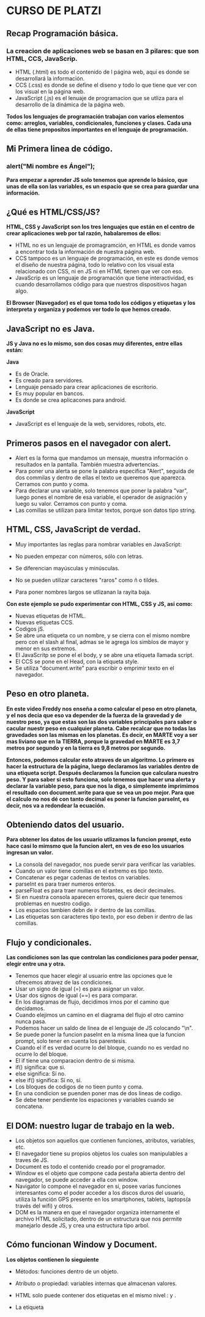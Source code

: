 # CURSO DE PLATZI

## Recap Programación básica. 

### La creacion de aplicaciones web se basan en 3 pilares: que son HTML, CCS, JavaScrip.

- HTML (.html) es todo el contenido de l página web, aqui es donde se desarrollará la información.
- CCS (.css) es donde se define el diseno y todo lo que tiene que ver con los visual en la página web.
- JavaScript (.js) es el lenuaje de programacion que se utliza para el desarrollo de la dinámica de la página web.

**Todos los lenguajes de programación trabajan con varios elementos como: arreglos, variables, condicionales, funciones y clases. Cada una de ellas tiene propositos importantes en el lenguaje de programación.**


## Mi Primera linea de código.

### alert("Mi nombre es Ángel");

**Para empezar a aprender JS solo tenemos que aprende lo básico, que unas de ella son las variables, es un espacio que se crea para guardar una información.** 


## ¿Qué es HTML/CSS/JS?

**HTML, CSS y JavaScript son los tres lenguajes que están en el centro de crear aplicaciones web por tal razón, habalaremos de ellos:**

- HTML no es un lenguaje de promagramción, en HTML es donde vamos a encontrar toda la información de nuestra página web.
- CCS tampoco es un lenguaje de programación, en este es donde vemos el diseño de nuestra página, todo lo relativo con los visual esta relacionado con CSS, ni en JS ni en HTML tienen que ver con eso.
- JavaScrip es un lenguaje de programación que tiene interactividad, es cuando desarrollamos código para que nuestros dispositivos hagan algo. 

**El Browser (Navegador) es el que toma todo los códigos y etiquetas y los interpreta y organiza y podemos ver todo lo que hemos creado.**


## JavaScript no es Java.

**JS y Java no es lo mismo, son dos cosas muy diferentes, entre ellas están:**

**Java**
  - Es de Oracle.
  - Es creado para servidores.
  - Lenguaje pensado para crear aplicaciones de escritorio.
  - Es muy popular en bancos.
  - Es donde se crea aplicacones para android.

**JavaScript**
  - JavaScript es el lenguaje de la web, servidores, robots, etc.


## Primeros pasos en el navegador con alert.

- Alert es la forma que mandamos un mensaje, muestra información o resultados en la pantalla. También muestra advertencias.
- Para poner una alerta se pone la palabra especifica "Alert", seguida de dos commilas y dentro de ellas el texto ue queremos que aparezca. Cerramos con punto y coma.
- Para declarar una variable, solo tenemos que poner la palabra "var", luego pones el nombre de esa variable, el operador de asignación y luego su valor. Cerramos con punto y coma.
- Las comillas se utilizan para limitar textos, porque son datos tipo string.

## HTML, CSS, JavaScript de verdad.

- Muy importantes las reglas para nombrar variables en JavaScript:

- No pueden empezar con números, sólo con letras.
- Se diferencian mayúsculas y minúsculas.
- No se pueden utilizar caracteres "raros" como ñ o tildes.
- Para poner nombres largos se utlizanan la rayita baja.

**Con este ejemplo se pudo experimentar con HTML, CSS y JS, asi como:**

- Nuevas etiquetas de HTML.
- Nuevas etiquetas CCS.
- Codigos jS.
- Se abre una etiqueta co un nombre, y se cierra con el mismo nombre pero con el slash al final, admas se le agrega los simblos de mayor y menor en sus extremos.
- El JavaScritp se pone el el body, y se abre una etiqueta llamada script.
- El CCS se pone en el Head, con la etiqueta style.
- Se utiliza "document.write" para escribir o emprimir texto en el navegador.


## Peso en otro planeta.

**En este video Freddy nos enseña a como calcular el peso en otro planeta, y el nos decia que eso va depender de la fuerza de la gravedad y de nuestro peso, ya que estas son las dos variables principales para saber o cacular nuestr peso en cualquier planeta. Cabe recalcar que no todas las gravedades son las mismas en los planetas. Es decir, en MARTE voy a ser mas liviano que en la TIERRA, porque la gravedad en MARTE es 3,7 metros por segundo y en la tierra es 9,8 metros por segundo.**

**Entonces, podemos calcular esto atraves de un algoritmo. Lo primero es hacer la estructura de la página, luego declaramos las variables dentro de una etiqueta script. Después declaramos la funcion que calculara nuestro peso. Y para saber si esto funciona, solo tenemos que hacer una alerta y declarar la variable peso, para que nos la diga, o simplemente imprimimos el resultado con document.write para que se vea un poo mejor. Para que el calculo no nos dé con tanto decimal es poner la funcion parseInt, es decir, nos va a redondear la ecuación.**

## Obteniendo datos del usuario.

**Para obtener los datos de los usuario utlizamos la funcion prompt, esto hace casi lo mimsmo que la funcion alert, en ves de eso los usuarios ingresan un valor.**

- La consola del navegador, nos puede servir para verificar las variables.
- Cuando un valor tiene comillas en el extremo es tipo texto.
- Concatenar es pegar cadenas de textos cn variables.
- parseInt es para traer numeros enteros.
- parseFloat es para traer numeros flotantes, es decir decimales.
- Si en nuestra consola aparecen errores, quiere decir que tenemos problemas en nuestro codigo.
- Los espacios tambien debn de ir dentro de las comillas.
- Las etiquetas son caracteres tipo texto, por eso deben ir dentro de las comillas.


## Flujo y condicionales.

**Las condiciones son las que controlan las condiciones para poder pensar, elegir entre una y otra.**

- Tenemos que hacer elegir al usuario entre las opciones que le ofrecemos atravez de las condiciones.
- Usar un signo de igual (=) es para asignar un valor.
- Usar dos signos de igual (==) es para comparar.
- En los diagramas de flujo, decidimos irnos por el camino que decidamos.
- Cuando elejimos un camino en el diagrama del flujo el otro camino nunca pasa.
- Podemos hacer un saldo de linea de el lenguaje de JS colocando "\n".
- Se puede poner la funcion paseInt en la misma linea que la funcion prompt, solo tener en cuenta los parentesis.
- Cuando el if es verdad ocurre lo del bloque, cuando no es verdad no ocurre lo del bloque.
- El if tiene una comparacion dentro de si misma.
- if() significa: que si.
- else significa: Sí no.
- else if() significa: Sí no, sí.
- Los bloques de codigos de no tieen punto y coma.
- En una condicion se puenden poner mas de dos lineas de codigo.
- Se debe tener pendiente los espaciones y variables cuando se concatena.

## El DOM: nuestro lugar de trabajo en la web.

- Los objetos son aquellos que contienen funciones, atributos, variables, etc.
- El navegador tiene su propios objetos los cuales son manipulables a traves de JS.
- Document es  todo el contenido creado por el programador.
- Window es el objeto que compone cada pestaña abierta dentro del navegador, se puede acceder a ella con window.
- Navigator lo compone el navegador en si, posee varias funciones interesantes como el poder acceder a los discos duros del usuario, utiliza la función GPS presente en los smartphones, tablets, laptops(a través del wifi) y otros.
- DOM es la manera en que el navegador organiza internamente el archivo HTML solicitado, dentro de un estructura que nos permite manejarlo desde JS, y crea una estructura tipo arbol.

## Cómo funcionan Window y Document.

**Los objetos contienen lo sieguiente**

- Métodos: funciones dentro de un objeto.
- Atributo o propiedad: variables internas que almacenan valores.

- HTML solo puede contener dos etiquetas en el mismo nivel : <Head> y <Body>.
- La etiqueta <Script> va justo antes de cerrar el body.
- HTML que permite al navegador interpretar los caracteres especiales como tildes, acentos, la letra ñ.
- Console.log permite emitir mensajes que no vea el usuario.
- Charset significa colección de letras.

## Dibujando en el DOM.

- Canva es la etiqueta de dibujo.
- HTML no se puede dibujar, en JS si se puede dibujar.
- document.getElementById: es para obtener un elemento con su id del documento.
- getContext: es el método del objeto canvas.
- beginPath: Arranca o activa el dibujo
- strokeStyle: Se comporta como variable, atributo o propiedad del objeto.
- moveTo: es funcion del canvas para definir el punto donde va arrancar la linea.
- closePath: Cerramos el trazo, y lo damos finalizado.
- lineTo: es para mover lineas.

## Funciones en JavaScript.

- Una funcion se usa cuando repetimos mucas veces el codigo, es decir cuando hay mucho código repetitivo.
- Para declarar funciones se escribe la palabra function seguido del nombre de la funcion, seguido de los parametros de la funcion entre parentesis.
- Los parametros son variables, por lo tanto se deben seguir las reglas de asignacion de nombres a variables.
- En JS primero se cargan las funciones en la memoria y luego el resto del codigo, por lo tanto, no importa donde se declare la funcion dentro del codigo.

## Ciclos while y for en JavaScript.

- Los ciclos son piezas de código que se ejecutan de manera cíclica , hasta que se cumpla una condición.
- Un ciclo infinito sucede cuando se invoca a un ciclo sin determinar una condición limitante, el ciclo se repite infinitamente.
- Debemos de no crear ciclos infinitos que bloqueen el navegador.
- En cualquier lenguaje de programacion se ejecuta primero las operaciones que estan en parentesis.
- Un ciclo DO WHILE ejecuta una secuencia especificada hasta que se cumpla una condición determinada que actúa de limitante, como primero se ejecuta la sentencia y luego se evalúa la condición, este se ejecuta como mínimo una vez.

## Eventos y Formularios en HTML y JavaScript.

- Los eventos son funciones que ocurre cuando algo pasa, como abrir una pagina.
- Tocar el teclado es uno de os eventos que nos vamos a enfretar.
- Existen muchos tipos de eventos, pueden eser simples o sencillos.

## Detectar eventos del teclado con JavaScript.

- Podemos hacer que nuestro dibujo reacciones al teclado, un ejemplo puede ser con las flechas del teclado.
- Los eventos no necesitan parámetros porque son opcionales, + (variable) que guarda todos los eventos en esa variables.
- Keycode es el código interno del sistema operativo, es la forma en la que se almacenan letras u otras. Todas las letras tienen uno de estos.
- keydown es un evento se usa para saber cuando precionamos una tecla.
- keyup es un evento se usa para saber cuando soltamos una tecla.
- Forma fácil de saber cual de las flechas estoy oprimiendo es guardándolo en una variable especial.
- proto es la forma en que el navegador estructura los datos, y nos da muchos valores por defecto.
- switch es una sentencia que se utliza cuando tenemos muchos if's en el codigo.

## Dibujar en canvas con las flechas del teclado.
**Esta es la continuación de dibujar con fechas del teclas.**

## Funciones matemáticas y números aleatorios en JavaScript.

- Math() : Es una clase estatica que contiene una coleccion de funciones especiales que nos permiten hacer operaciones matematicas complejas.
- Math.ceil : Devuelve el numero entero por debajo de los decimales.
- Math.floor: Devuelve el numero entero por debajo de los decimales.
- Math.random(): Devuelve un numero aleatorio de 0 a 0.9999
- Return es una palabra reservada, le devuelve a la linea de código que invoco la función el valor que sigue del return.

## Uso y carga de imágenes en Canvas.

- En canvas se pueden poner imagenes.
- Tenemos que esperar que la imagen cargue para ue funcione.
- El elemento HTML canvas (<canvas>) se puede utilizar para dibujar gráficos a través de secuencias de comandos.
- Canvas dibuja encima de las imagenes.
- Url es la direccion donde estan las cosas.

## División, módulo y residuo en JavaScript.

- Para obtener el residuo de una división usamos %
- El signo de ! significa NO, así que cuando se pone quiere decir que está negando la expresión que le sigue.
- El operador "&&" significa "y".
- Las funciones dejan de ejecutarse en el momento que llegan al return.

## Clases y Arrays en JavaScript.

- Las clases son la definición de los objetos.
- Los arrays es un tipo de datos que como si fueran en cajitas.
- Programación Orientada a Objetos la cual se crea a partir de una clase, donde se define las características del objeto o atributos y sus capacidades o metodos.
- Un objeto es una instancia de una Clase.
- Propiedad es un atributo o caracteristica que lo define.
- Metodo es la capacidad del objeto.
- Una clase puede heredar caracteristicas de otra clase.
- Constructor es un método llamado en el momento de la creación de instancias.
- Encapsulamiento: es cuando una clase solo define las características del Objeto, un metodo solo define como se ejecuta el metodo.
- Abstraccion es cuando la conjuncion de herencia compleja, metodos y propiedades que un objeto debe ser capaz de simular en un modelo de la realidad.
- Polimorfismo son diferentes clases podrian definir el mismo metodo o propiedad.
